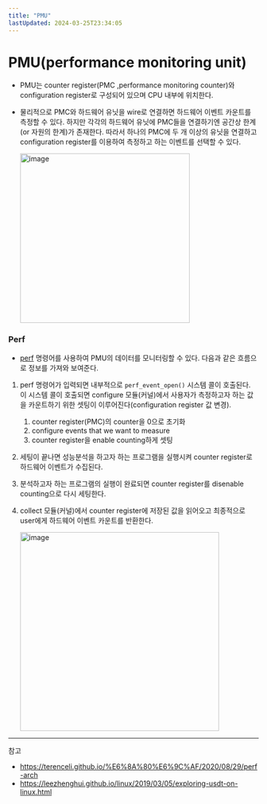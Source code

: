 ```yaml
---
title: "PMU"
lastUpdated: 2024-03-25T23:34:05
---
```

# PMU(performance monitoring unit)

- PMU는 counter register(PMC ,performance monitoring counter)와 configuration register로 구성되어 있으며 CPU 내부에 위치한다.
- 물리적으로 PMC와 하드웨어 유닛을 wire로 연결하면 하드웨어 이벤트 카운트를 측정할 수 있다. 하지만 각각의 하드웨어 유닛에 PMC들을 연결하기엔 공간상 한계(or 자원의 한계)가 존재한다. 따라서 하나의 PMC에 두 개 이상의 유닛을 연결하고 configuration register를 이용하여 측정하고 하는 이벤트를 선택할 수 있다.

    <img width="341" alt="image" src="https://github.com/rlaisqls/TIL/assets/81006587/ffac1d89-dd46-434c-ad0a-22ebeb2b6d0a">

### Perf

- [perf](./Perf.md) 명령어를 사용하여 PMU의 데이터를 모니터링할 수 있다. 다음과 같은 흐름으로 정보를 가져와 보여준다.
  
1. perf 명령어가 입력되면 내부적으로 `perf_event_open()` 시스템 콜이 호출된다. 이 시스템 콜이 호출되면 configure 모듈(커널)에서 사용자가 측정하고자 하는 값을 카운트하기 위한 셋팅이 이루어진다(configuration register 값 변경).

   1. counter register(PMC)의 counter을 0으로 초기화
   2. configure events that we want to measure
   3. counter register을 enable counting하게 셋팅

2. 세팅이 끝나면 성능분석을 하고자 하는 프로그램을 실행시켜 counter register로 하드웨어 이벤트가 수집된다.

3. 분석하고자 하는 프로그램의 실행이 완료되면 counter register를 disenable counting으로 다시 세팅한다.

4. collect 모듈(커널)에서 counter register에 저장된 값을 읽어오고 최종적으로 user에게 하드웨어 이벤트 카운트를 반환한다.

    <img width="400" alt="image" src="https://github.com/rlaisqls/TIL/assets/81006587/47e72c7e-be65-404c-8ef5-a5a95740ec58">


---
참고
- https://terenceli.github.io/%E6%8A%80%E6%9C%AF/2020/08/29/perf-arch
- https://leezhenghui.github.io/linux/2019/03/05/exploring-usdt-on-linux.html